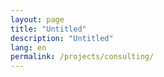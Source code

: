 ```yaml
---
layout: page
title: "Untitled"
description: "Untitled"
lang: en
permalink: /projects/consulting/
---
```




